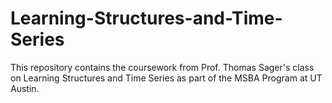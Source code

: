 # Learning-Structures-and-Time-Series
This repository contains the coursework from Prof. Thomas Sager's class on Learning Structures and Time Series as part of the MSBA Program at UT Austin.
